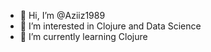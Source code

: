 - 👋 Hi, I’m @Aziiz1989
- 👀 I’m interested in Clojure and Data Science
- 🌱 I’m currently learning Clojure 


<!---
Aziiz1989/Aziiz1989 is a ✨ special ✨ repository because its `README.md` (this file) appears on your GitHub profile.
You can click the Preview link to take a look at your changes.
--->
